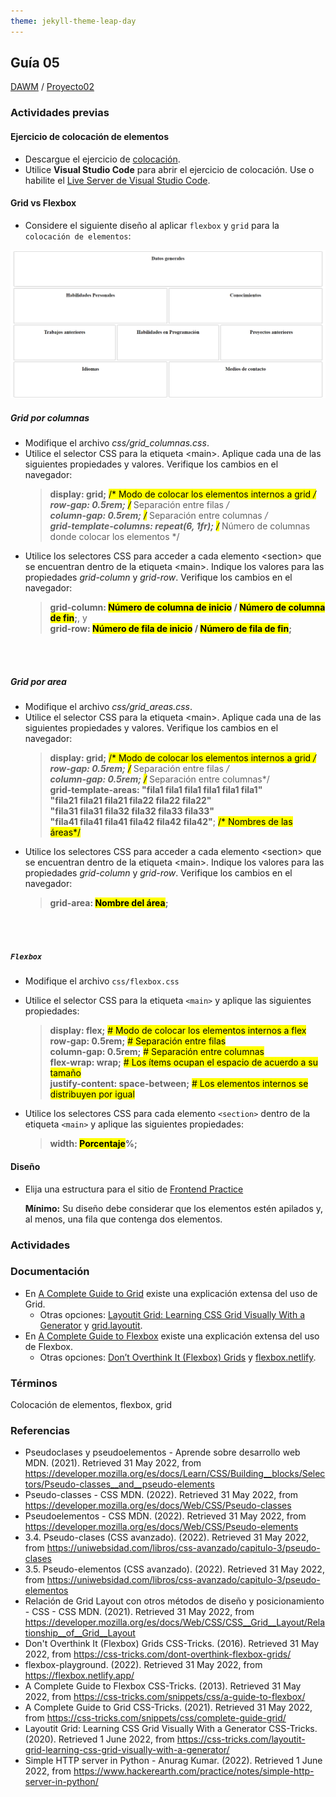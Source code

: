 ```yaml
---
theme: jekyll-theme-leap-day
---
```


## Guía 05

[DAWM](/DAWM/) / [Proyecto02](/DAWM/proyectos/2023/proyecto02)

### Actividades previas

#### Ejercicio de colocación de elementos

* Descargue el ejercicio de [colocación](ejercicios/colocacion.zip). 
* Utilice **Visual Studio Code** para abrir el ejercicio de colocación. Use o habilite el [Live Server de Visual Studio Code](https://www.geeksforgeeks.org/how-to-enable-live-server-on-visual-studio-code/).

#### Grid vs Flexbox

* Considere el siguiente diseño al aplicar `flexbox` y `grid` para la `colocación de elementos`:

<img src="imagenes/diseno.png" alt="diseño">

##### **Grid por columnas** 

* Modifique el archivo _css/grid_columnas.css_.
* Utilice el selector CSS para la etiqueta &lt;main&gt;. Aplique cada una de las siguientes propiedades y valores. Verifique los cambios en el navegador:
	> __display: grid;__ <mark>/* Modo de colocar los elementos internos a grid */</mark><br>
	> __row-gap: 0.5rem;__ <mark>/* Separación entre filas */</mark><br>
	> __column-gap: 0.5rem;__ <mark>/* Separación entre columnas */</mark><br>
	> __grid-template-columns: repeat(6, 1fr);__ <mark>/* Número de columnas donde colocar los elementos */</mark><br>
* Utilice los selectores CSS para acceder a cada elemento &lt;section&gt; que se encuentran dentro de la etiqueta &lt;main&gt;. Indique los valores para las propiedades _grid-column_ y _grid-row_. Verifique los cambios en el navegador:
	> __grid-column: <mark>Número de columna de inicio</mark> / <mark>Número de columna de fin</mark>;__, y<br>
	> __grid-row: <mark>Número de fila de inicio</mark> / <mark>Número de fila de fin</mark>;__
	<br>
	<br>
##### **Grid por area**

* Modifique el archivo _css/grid_areas.css_.
* Utilice el selector CSS para la etiqueta &lt;main&gt;. Aplique cada una de las siguientes propiedades y valores. Verifique los cambios en el navegador:
	> __display: grid;__ <mark>/* Modo de colocar los elementos internos a grid */</mark><br>
	> __row-gap: 0.5rem;__ <mark>/* Separación entre filas */</mark><br>
	> __column-gap: 0.5rem;__ <mark>/* Separación entre columnas*/</mark><br>
	> __grid-template-areas: \"fila1 fila1 fila1 fila1 fila1 fila1\" <br> \"fila21 fila21 fila21 fila22 fila22 fila22\" <br> \"fila31 fila31 fila32 fila32 fila33 fila33\" <br> \"fila41 fila41 fila41 fila42 fila42 fila42\"__; <mark>/* Nombres de las áreas*/</mark><br>
* Utilice los selectores CSS para acceder a cada elemento &lt;section&gt; que se encuentran dentro de la etiqueta &lt;main&gt;. Indique los valores para las propiedades _grid-column_ y _grid-row_. Verifique los cambios en el navegador:
	> __grid-area: <mark>Nombre del área</mark>;__
	<br>
	<br>

##### `Flexbox`

* Modifique el archivo `css/flexbox.css`
* Utilice el selector CSS para la etiqueta `<main>` y aplique las siguientes propiedades:
	> __display: flex;__ <mark># Modo de colocar los elementos internos a flex</mark><br>
	> __row-gap: 0.5rem;__ <mark># Separación entre filas</mark><br>
	> __column-gap: 0.5rem;__ <mark># Separación entre columnas</mark><br>
	> __flex-wrap: wrap;__ <mark># Los ítems ocupan el espacio de acuerdo a su tamaño</mark><br>
	> __justify-content: space-between;__ <mark># Los elementos internos se distribuyen por igual</mark><br>

* Utilice los selectores CSS para cada elemento `<section>` dentro de la etiqueta `<main>` y aplique las siguientes propiedades:
	> __width: <mark>Porcentaje</mark>%;__ <br>

#### Diseño

* Elija una estructura para el sitio de [Frontend Practice](https://www.frontendpractice.com/projects)
	
	**Mínimo:** Su diseño debe considerar que los elementos estén apilados y, al menos, una fila que contenga dos elementos.



### Actividades




### Documentación

* En [A Complete Guide to Grid](https://css-tricks.com/snippets/css/complete-guide-grid/) existe una explicación extensa del uso de Grid.
  - Otras opciones: [Layoutit Grid: Learning CSS Grid Visually With a Generator](https://css-tricks.com/layoutit-grid-learning-css-grid-visually-with-a-generator/) y [grid.layoutit](https://grid.layoutit.com/).
* En [A Complete Guide to Flexbox](https://css-tricks.com/snippets/css/a-guide-to-flexbox/) existe una explicación extensa del uso de Flexbox.
  - Otras opciones: [Don’t Overthink It (Flexbox) Grids](https://css-tricks.com/dont-overthink-flexbox-grids/) y [flexbox.netlify](https://flexbox.netlify.app/).

### Términos

Colocación de elementos, flexbox, grid

### Referencias

* Pseudoclases y pseudoelementos - Aprende sobre desarrollo web MDN. (2021). Retrieved 31 May 2022, from https://developer.mozilla.org/es/docs/Learn/CSS/Building__blocks/Selectors/Pseudo-classes__and__pseudo-elements
* Pseudo-classes - CSS MDN. (2022). Retrieved 31 May 2022, from https://developer.mozilla.org/es/docs/Web/CSS/Pseudo-classes
* Pseudoelementos - CSS MDN. (2022). Retrieved 31 May 2022, from https://developer.mozilla.org/es/docs/Web/CSS/Pseudo-elements
* 3.4. Pseudo-clases (CSS avanzado). (2022). Retrieved 31 May 2022, from https://uniwebsidad.com/libros/css-avanzado/capitulo-3/pseudo-clases
* 3.5. Pseudo-elementos (CSS avanzado). (2022). Retrieved 31 May 2022, from https://uniwebsidad.com/libros/css-avanzado/capitulo-3/pseudo-elementos
* Relación de Grid Layout con otros métodos de diseño y posicionamiento - CSS - CSS MDN. (2021). Retrieved 31 May 2022, from https://developer.mozilla.org/es/docs/Web/CSS/CSS__Grid__Layout/Relationship__of__Grid__Layout
* Don't Overthink It (Flexbox) Grids  CSS-Tricks. (2016). Retrieved 31 May 2022, from https://css-tricks.com/dont-overthink-flexbox-grids/
* flexbox-playground. (2022). Retrieved 31 May 2022, from https://flexbox.netlify.app/
* A Complete Guide to Flexbox  CSS-Tricks. (2013). Retrieved 31 May 2022, from https://css-tricks.com/snippets/css/a-guide-to-flexbox/
* A Complete Guide to Grid CSS-Tricks. (2021). Retrieved 31 May 2022, from https://css-tricks.com/snippets/css/complete-guide-grid/
* Layoutit Grid: Learning CSS Grid Visually With a Generator CSS-Tricks. (2020). Retrieved 1 June 2022, from https://css-tricks.com/layoutit-grid-learning-css-grid-visually-with-a-generator/
* Simple HTTP server in Python - Anurag Kumar. (2022). Retrieved 1 June 2022, from https://www.hackerearth.com/practice/notes/simple-http-server-in-python/